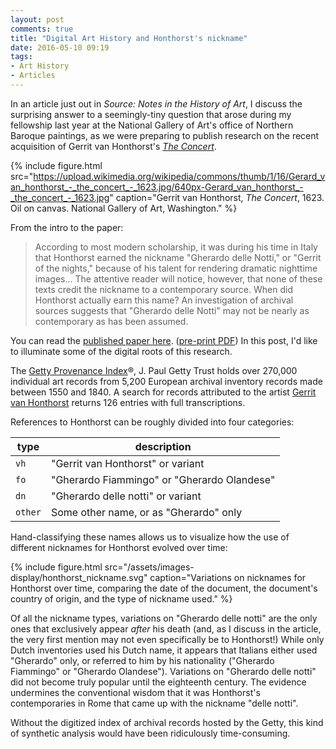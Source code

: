 ```yaml
---
layout: post
comments: true
title: "Digital Art History and Honthorst's nickname"
date: 2016-05-10 09:19
tags:
- Art History
- Articles
---
```


In an article just out in *Source: Notes in the History of Art*, I discuss the surprising answer to a seemingly-tiny question that arose during my fellowship last year at the National Gallery of Art's office of Northern Baroque paintings, as we were preparing to publish research on the recent acquisition of Gerrit van Honthorst's [*The Concert*][concert].

{% include figure.html src="https://upload.wikimedia.org/wikipedia/commons/thumb/1/16/Gerard_van_honthorst_-_the_concert_-_1623.jpg/640px-Gerard_van_honthorst_-_the_concert_-_1623.jpg" caption="Gerrit van Honthorst, _The Concert_, 1623. Oil on canvas. National Gallery of Art, Washington." %}

[concert]: http://www.nga.gov/content/ngaweb/Collection/art-object-page.163184.html

From the intro to the paper:

>According to most modern scholarship, it was during his time in Italy that Honthorst earned the nickname "Gherardo delle Notti," or "Gerrit of the nights," because of his talent for rendering dramatic nighttime images... The attentive reader will notice, however, that none of these texts credit the nickname to a contemporary source. When did Honthorst actually earn this name? An investigation of archival sources suggests that "Gherardo delle Notti" may not be nearly as contemporary as has been assumed.

You can read the [published paper here](http://dx.doi.org/10.1086/686710). ([pre-print PDF](/assets/docs/honthorst_preprint.pdf))
In this post, I'd like to illuminate some of the digital roots of this research.

The [Getty Provenance Index](http://www.getty.edu/research/tools/provenance/search.html)®, J. Paul Getty Trust holds over 270,000 individual art records from 5,200 European archival inventory records made between 1550 and 1840.
A search for records attributed to the artist [Gerrit van Honthorst](http://en.wikipedia.org/wiki/Gerard_van_Honthorst) returns 126 entries with full transcriptions.

References to Honthorst can be roughly divided into four categories:

|type   |description|
|-------|-----------|
|`vh`   | "Gerrit van Honthorst" or variant |
|`fo`   | "Gherardo Fiammingo" or "Gherardo Olandese"|
|`dn`   | "Gherardo delle notti" or variant |
|`other`| Some other name, or as "Gherardo" only |

Hand-classifying these names allows us to visualize how the use of different nicknames for Honthorst evolved over time:

{% include figure.html src="/assets/images-display/honthorst_nickname.svg" caption="Variations on nicknames for Honthorst over time, comparing the date of the document, the document's country of origin, and the type of nickname used." %}

Of all the nickname types, variations on "Gherardo delle notti" are the only ones that exclusively appear *after* his death (and, as I discuss in the article, the very first mention may not even specifically be to Honthorst!)
While only Dutch inventories used his Dutch name, it appears that Italians either used "Gherardo" only, or referred to him by his nationality ("Gherardo Fiammingo" or "Gherardo Olandese").
Variations on "Gherardo delle notti" did not become truly popular until the eighteenth century.
The evidence undermines the conventional wisdom that it was Honthorst's contemporaries in Rome that came up with the nickname "delle notti".

Without the digitized index of archival records hosted by the Getty, this kind of synthetic analysis would have been ridiculously time-consuming.
